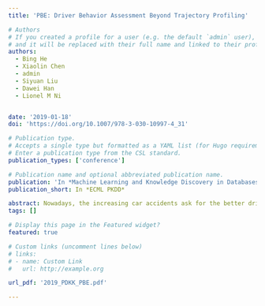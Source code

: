 ```yaml
---
title: 'PBE: Driver Behavior Assessment Beyond Trajectory Profiling'

# Authors
# If you created a profile for a user (e.g. the default `admin` user), write the username (folder name) here
# and it will be replaced with their full name and linked to their profile.
authors:
  - Bing He
  - Xiaolin Chen
  - admin
  - Siyuan Liu
  - Dawei Han
  - Lionel M Ni


date: '2019-01-18'
doi: 'https://doi.org/10.1007/978-3-030-10997-4_31'

# Publication type.
# Accepts a single type but formatted as a YAML list (for Hugo requirements).
# Enter a publication type from the CSL standard.
publication_types: ['conference']

# Publication name and optional abbreviated publication name.
publication: 'In *Machine Learning and Knowledge Discovery in Databases: European Conference*'
publication_short: In *ECML PKDD*

abstract: Nowadays, the increasing car accidents ask for the better driver behavior analysis and risk assessment for travel safety, auto insurance pricing and smart city applications. Traditional approaches largely use GPS data to assess drivers. However, it is difficult to fine-grained assess the time-varying driving behaviors. In this paper, we employ the increasingly popular On-Board Diagnostic (OBD) equipment, which measures semantic-rich vehicle information, to extract detailed trajectory and behavior data for analysis. We propose PBE system, which consists of Trajectory Profiling Model (PM), Driver Behavior Model (BM) and Risk Evaluation Model (EM). PM profiles trajectories for reminding drivers of danger in real-time. The labeled trajectories can be utilized to boost the training of BM and EM for driver risk assessment when data is incomplete. BM evaluates the driving risk using fine-grained driving behaviors on a trajectory level. Its output incorporated with the time-varying pattern, is combined with the driver-level demographic information for the final driver risk assessment in EM. Meanwhile, the whole PBE system also considers the real-world cost-sensitive application scenarios. Extensive experiments on the real-world dataset demonstrate that the performance of PBE in risk assessment outperforms the traditional systems by at least 21%.
tags: []

# Display this page in the Featured widget?
featured: true

# Custom links (uncomment lines below)
# links:
# - name: Custom Link
#   url: http://example.org

url_pdf: '2019_PDKK_PBE.pdf'

---
```

